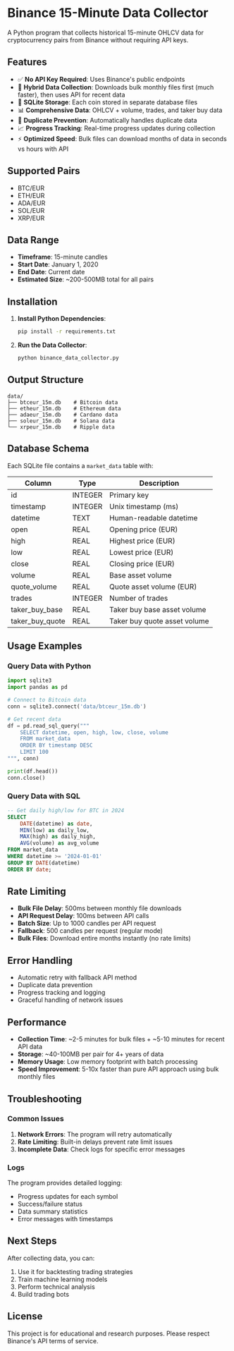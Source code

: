 # Binance 15-Minute Data Collector

A Python program that collects historical 15-minute OHLCV data for cryptocurrency pairs from Binance without requiring API keys.

## Features

- ✅ **No API Key Required**: Uses Binance's public endpoints
- 🚀 **Hybrid Data Collection**: Downloads bulk monthly files first (much faster), then uses API for recent data
- 💾 **SQLite Storage**: Each coin stored in separate database files
- 📊 **Comprehensive Data**: OHLCV + volume, trades, and taker buy data
- 🔄 **Duplicate Prevention**: Automatically handles duplicate data
- 📈 **Progress Tracking**: Real-time progress updates during collection
- ⚡ **Optimized Speed**: Bulk files can download months of data in seconds vs hours with API

## Supported Pairs

- BTC/EUR
- ETH/EUR
- ADA/EUR
- SOL/EUR
- XRP/EUR

## Data Range

- **Timeframe**: 15-minute candles
- **Start Date**: January 1, 2020
- **End Date**: Current date
- **Estimated Size**: ~200-500MB total for all pairs

## Installation

1. **Install Python Dependencies**:
   ```bash
   pip install -r requirements.txt
   ```

2. **Run the Data Collector**:
   ```bash
   python binance_data_collector.py
   ```

## Output Structure

```
data/
├── btceur_15m.db    # Bitcoin data
├── etheur_15m.db    # Ethereum data
├── adaeur_15m.db    # Cardano data
├── soleur_15m.db    # Solana data
└── xrpeur_15m.db    # Ripple data
```

## Database Schema

Each SQLite file contains a `market_data` table with:

| Column | Type | Description |
|--------|------|-------------|
| id | INTEGER | Primary key |
| timestamp | INTEGER | Unix timestamp (ms) |
| datetime | TEXT | Human-readable datetime |
| open | REAL | Opening price (EUR) |
| high | REAL | Highest price (EUR) |
| low | REAL | Lowest price (EUR) |
| close | REAL | Closing price (EUR) |
| volume | REAL | Base asset volume |
| quote_volume | REAL | Quote asset volume (EUR) |
| trades | INTEGER | Number of trades |
| taker_buy_base | REAL | Taker buy base asset volume |
| taker_buy_quote | REAL | Taker buy quote asset volume |

## Usage Examples

### Query Data with Python

```python
import sqlite3
import pandas as pd

# Connect to Bitcoin data
conn = sqlite3.connect('data/btceur_15m.db')

# Get recent data
df = pd.read_sql_query("""
    SELECT datetime, open, high, low, close, volume 
    FROM market_data 
    ORDER BY timestamp DESC 
    LIMIT 100
""", conn)

print(df.head())
conn.close()
```

### Query Data with SQL

```sql
-- Get daily high/low for BTC in 2024
SELECT 
    DATE(datetime) as date,
    MIN(low) as daily_low,
    MAX(high) as daily_high,
    AVG(volume) as avg_volume
FROM market_data 
WHERE datetime >= '2024-01-01'
GROUP BY DATE(datetime)
ORDER BY date;
```

## Rate Limiting

- **Bulk File Delay**: 500ms between monthly file downloads
- **API Request Delay**: 100ms between API calls
- **Batch Size**: Up to 1000 candles per API request
- **Fallback**: 500 candles per request (regular mode)
- **Bulk Files**: Download entire months instantly (no rate limits)

## Error Handling

- Automatic retry with fallback API method
- Duplicate data prevention
- Progress tracking and logging
- Graceful handling of network issues

## Performance

- **Collection Time**: ~2-5 minutes for bulk files + ~5-10 minutes for recent API data
- **Storage**: ~40-100MB per pair for 4+ years of data
- **Memory Usage**: Low memory footprint with batch processing
- **Speed Improvement**: 5-10x faster than pure API approach using bulk monthly files

## Troubleshooting

### Common Issues

1. **Network Errors**: The program will retry automatically
2. **Rate Limiting**: Built-in delays prevent rate limit issues
3. **Incomplete Data**: Check logs for specific error messages

### Logs

The program provides detailed logging:
- Progress updates for each symbol
- Success/failure status
- Data summary statistics
- Error messages with timestamps

## Next Steps

After collecting data, you can:
1. Use it for backtesting trading strategies
2. Train machine learning models
3. Perform technical analysis
4. Build trading bots

## License

This project is for educational and research purposes. Please respect Binance's API terms of service.
